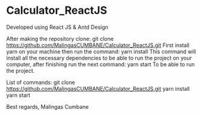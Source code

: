 # Calculator_ReactJS
Developed using React JS & Antd Design

After making the repository clone: git clone https://github.com/MalingasCUMBANE/Calculator_ReactJS.git
First install yarn on your machine
then run the command: yarn install
This command will install all the necessary dependencies to be able to run the project on your computer, after finishing run the next command: yarn start
To be able to run the project.

List of commands:
git clone https://github.com/MalingasCUMBANE/Calculator_ReactJS.git
yarn install
yarn start

Best regards,
Malingas Cumbane
